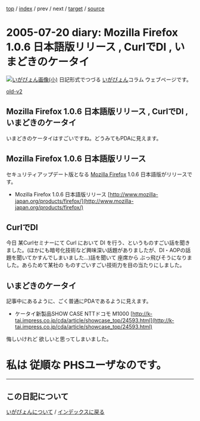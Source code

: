 [top](https://igapyon.github.io/diary/) 
 / [index](https://igapyon.github.io/diary/2005/index.html) 
 / prev 
 / next 
 / [target](https://igapyon.github.io/diary/2005/ig050720.html) 
 / [source](https://github.com/igapyon/diary/blob/gh-pages/2005/ig050720.html.src.md) 

2005-07-20 diary: Mozilla Firefox 1.0.6 日本語版リリース , CurlでDI , いまどきのケータイ
=====================================================================================================
[![いがぴょん画像(小)](https://igapyon.github.io/diary/images/iga200306s.jpg "いがぴょん")](https://igapyon.github.io/diary/memo/memoigapyon.html) 日記形式でつづる [いがぴょん](https://igapyon.github.io/diary/memo/memoigapyon.html)コラム ウェブページです。

[old-v2](ig050720-orig.html)

## Mozilla Firefox 1.0.6 日本語版リリース , CurlでDI , いまどきのケータイ

いまどきのケータイはすごいですね。どうみてもPDAに見えます。

## Mozilla Firefox 1.0.6 日本語版リリース

セキュリティアップデート版となる [Mozilla Firefox](http://www.igapyon.jp/igapyon/diary/keyword/firefox.html) 1.0.6 日本語版がリリースです。

* Mozilla Firefox 1.0.6 日本語版リリース
  [http://www.mozilla-japan.org/products/firefox/](http://www.mozilla-japan.org/products/firefox/)

## CurlでDI

今日 某Curlセミナーにて Curl において DI を行う、というものすごい話を聞きました。(ほかにも暗号化技術など興味深い話題がありましたが、DI・AOPの話題を聞いてかすんでしまいました…)話を聞いて 座席から ぶっ飛びそうになりました。あらためて某社の ものすごいすごい技術力を目の当たりにしました。

## いまどきのケータイ

記事中にあるように、ごく普通にPDAであるように見えます。

* ケータイ新製品SHOW CASE NTTドコモ M1000
  [http://k-tai.impress.co.jp/cda/article/showcase_top/24593.html](http://k-tai.impress.co.jp/cda/article/showcase_top/24593.html)

悔しいけれど 欲しいと思ってしまいました。
# 私は 従順な PHSユーザなのです。


----------------------------------------------------------------------------------------------------

## この日記について
[いがぴょんについて](https://igapyon.github.io/diary/memo/memoigapyon.html) / [インデックスに戻る](https://igapyon.github.io/diary/idxall.html)
